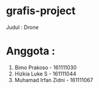 # grafis-project
Judul : Drone 

# Anggota :
1. Bimo Prakoso - 161111030
2. Hizkia Luke S - 161111044
3. Muhamad Irfan Zidni - 161111067

